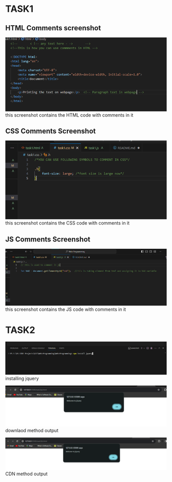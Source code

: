 # TASK1

## HTML Comments screenshot

![alt text](image.png)
this screenshot contains the HTML code with comments in it


## CSS Comments Screenshot

![alt text](image-1.png)
this screenshot contains the CSS code with comments in it

## JS Comments Screenshot

![alt text](image-2.png)
this screenshot contains the JS code with comments in it



# TASK2

![alt text](image-3.png)
installing jquery

![alt text](image-4.png)
downlaod method output

![alt text](image-5.png)
CDN method output